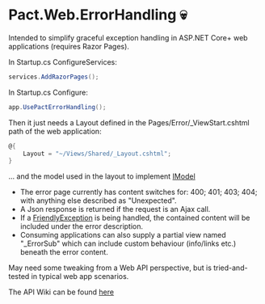 # Pact.Web.ErrorHandling 💀
Intended to simplify graceful exception handling in ASP.NET Core+ web applications (requires Razor Pages).

In Startup.cs ConfigureServices:
```c#
services.AddRazorPages();
```

In Startup.cs Configure:
```c#
app.UsePactErrorHandling();
```

Then it just needs a Layout defined in the Pages/Error/_ViewStart.cshtml path of the web application:
```c#
@{
    Layout = "~/Views/Shared/_Layout.cshtml";
}
```

... and the model used in the layout to implement [IModel](./Interfaces/IModel)

* The error page currently has content switches for: 400; 401; 403; 404; with anything else described as "Unexpected".
* A Json response is returned if the request is an Ajax call.
* If a [FriendlyException](../Pact.Core/FriendlyException.cs) is being handled, the contained content will be included under the error description.
* Consuming applications can also supply a partial view named "_ErrorSub" which can include custom behaviour (info/links etc.) beneath the error content.

May need some tweaking from a Web API perspective, but is tried-and-tested in typical web app scenarios.

The API Wiki can be found [here](https://github.com/assureddt/pact/wiki/Pact-Web-ErrorHandling-Index)
